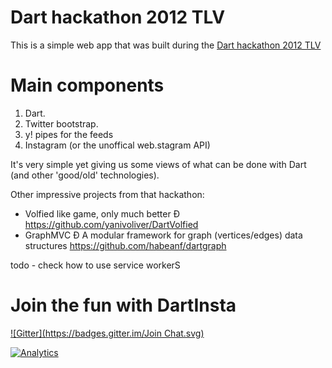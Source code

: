   
# Dart hackathon 2012 TLV

This is a simple web app that was built during the [Dart hackathon 2012 TLV](http://greenido.wordpress.com/2012/04/11/dart-hackathon-in-tel-aviv/)

Main components
===============

1. Dart.
2. Twitter bootstrap.
3. y! pipes for the feeds
4. Instagram (or the unoffical web.stagram API)

It's very simple yet giving us some views of what can be done with Dart (and other 'good/old' technologies).
 
Other impressive projects from that hackathon:
* Volfied like game, only much better Ð https://github.com/yanivoliver/DartVolfied
* GraphMVC Ð A modular framework for graph (vertices/edges) data structures https://github.com/habeanf/dartgraph

 todo - check how to use service workerS
 
# Join the fun with DartInsta
[![Gitter](https://badges.gitter.im/Join Chat.svg)](https://gitter.im/greenido/DartInsta?utm_source=badge&utm_medium=badge&utm_campaign=pr-badge&utm_content=badge)


[![Analytics](https://ga-beacon.appspot.com/UA-65622529-1/DartInsta/main)](https://github.com/igrigorik/ga-beacon)


